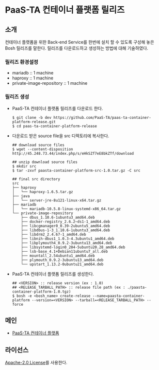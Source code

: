# PaaS-TA 컨테이너 플랫폼 릴리즈
## 소개
컨테이너 플랫폼을 위한 Back-end Service를 한번에 설치 할 수 있도록 구성해 놓은 Bosh 릴리즈를 말한다. 릴리즈를 다운로드하고 생성하는 방법에 대해 기술하였다.

### 릴리즈 환경설정
  - mariadb :: 1 machine
  - haproxy :: 1 machine
  - private-image-repository :: 1 machine

### 릴리즈 생성  
  - PaaS-TA 컨테이너 플랫폼 릴리즈를 다운로드 한다.    
    ```
    $ git clone -b dev https://github.com/PaaS-TA/paas-ta-container-platform-release.git
    $ cd paas-ta-container-platform-release
    ```
    
  - 다운로드 받은 source file을 src 디렉토리에 복사한다. 
    ```
    ## download source files   
    $ wget --content-disposition http://45.248.73.44/index.php/s/eHkSZf7eE8bkZTf/download

    ## unzip download source files   
    $ mkdir src
    $ tar -zxvf paasta-container-platform-src-1.0.tar.gz -C src  
    
    ## final src directory   
    src
    ├── haproxy
    │   └── haproxy-1.6.5.tar.gz
    ├── java
    │   └── server-jre-8u121-linux-x64.tar.gz
    ├── mariadb
    │   └── mariadb-10.5.8-linux-systemd-x86_64.tar.gz
    └── private-image-repository
        ├── dbus_1.10.6-1ubuntu3_amd64.deb
        ├── docker-registry_2.6.2~ds1-1_amd64.deb
        ├── libcgmanager0_0.39-2ubuntu5_amd64.deb
        ├── libdbus-1-3_1.10.6-1ubuntu3_amd64.deb
        ├── libdrm2_2.4.67-1_amd64.deb
        ├── libnih-dbus1_1.0.3-4.3ubuntu1_amd64.deb
        ├── libplymouth4_0.9.2-3ubuntu13_amd64.deb
        ├── libsystemd-login0_204-5ubuntu20.28_amd64.deb
        ├── lsb-base_4.1+Debian11ubuntu7_all.deb
        ├── mountall_2.54ubuntu1_amd64.deb
        ├── plymouth_0.9.2-3ubuntu13_amd64.deb
        └── upstart_1.13.2-0ubuntu21_amd64.deb
    ```
   
  - PaaS-TA 컨테이너 플랫폼 릴리즈를 생성한다.    
    ```
    ## <VERSION> :: release version (ex : 1.0)  
    ## <RELEASE_TARBALL_PATH> :: release file path (ex : ./paasta-container-platform-1.0.tgz)         
    $ bosh -e <bosh_name> create-release --name=paasta-container-platform --version=<VERSION> --tarball=<RELEASE_TARBALL_PATH> --force   
    ```   

## 메인
- [PaaS-TA 컨테이너 플랫폼](https://github.com/PaaS-TA/paas-ta-container-platform)

## 라이선스 
[Apache-2.0 License](http://www.apache.org/licenses/LICENSE-2.0)를 사용한다.

